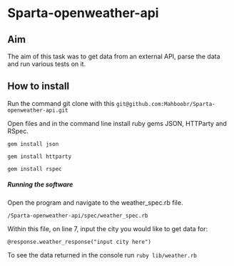 # Sparta-openweather-api

## Aim

The aim of this task was to get data from an external API, parse the data and run various tests on it.

## How to install
Run the command git clone with this ```git@github.com:Mahboobr/Sparta-openweather-api.git```

Open files and in the command line install ruby gems JSON, HTTParty and RSpec.

```gem install json```

```gem install httparty```

```gem install rspec```



##### Running the software

Open the program and navigate to the weather_spec.rb file.

```/Sparta-openweather-api/spec/weather_spec.rb```


Within this file, on line 7, input the city you would like to get data for:

`@response.weather_response("input city here")`

To see the data returned in the console run
`ruby lib/weather.rb`
